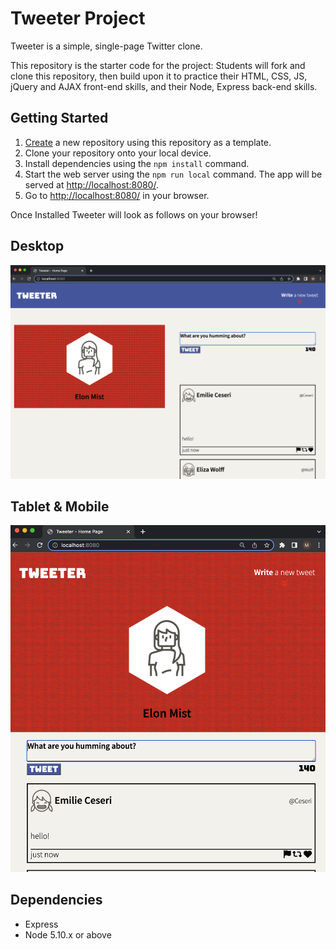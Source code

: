 # Tweeter Project

Tweeter is a simple, single-page Twitter clone.

This repository is the starter code for the project: Students will fork and clone this repository, then build upon it to practice their HTML, CSS, JS, jQuery and AJAX front-end skills, and their Node, Express back-end skills.

## Getting Started

1. [Create](https://docs.github.com/en/repositories/creating-and-managing-repositories/creating-a-repository-from-a-template) a new repository using this repository as a template.
2. Clone your repository onto your local device.
3. Install dependencies using the `npm install` command.
3. Start the web server using the `npm run local` command. The app will be served at <http://localhost:8080/>.
4. Go to <http://localhost:8080/> in your browser.


Once Installed Tweeter will look as follows on your browser!

## Desktop

!["Desktop"](https://raw.githubusercontent.com/mattrostad/tweeter/master/images/Screenshot%202023-05-01%20at%206.55.13%20PM.png)

## Tablet & Mobile

!["Tablet"](https://github.com/mattrostad/tweeter/blob/master/images/Screenshot%202023-05-01%20at%206.55.27%20PM.png?raw=true)

## Dependencies

- Express
- Node 5.10.x or above
